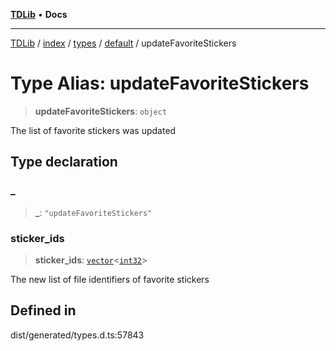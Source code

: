 [**TDLib**](../../../../../../README.md) • **Docs**

***

[TDLib](../../../../../../modules.md) / [index](../../../../../README.md) / [types](../../../README.md) / [default](../README.md) / updateFavoriteStickers

# Type Alias: updateFavoriteStickers

> **updateFavoriteStickers**: `object`

The list of favorite stickers was updated

## Type declaration

### \_

> **\_**: `"updateFavoriteStickers"`

### sticker\_ids

> **sticker\_ids**: [`vector`](vector.md)\<[`int32`](int32.md)\>

The new list of file identifiers of favorite stickers

## Defined in

dist/generated/types.d.ts:57843
